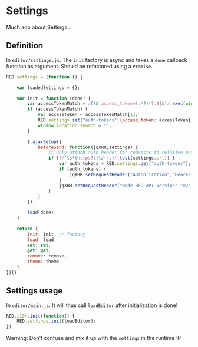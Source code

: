 # Settings

Much ado about Settings...

## Definition

In `editor/settings.js`. The `init` factory is async and takes a `done` callback function as argument. Should be refactored using a `Promise`.

```js
RED.settings = (function () {

    var loadedSettings = {};

    var init = function (done) {
        var accessTokenMatch = /[?&]access_token=(.*?)(?:$|&)/.exec(window.location.search);
        if (accessTokenMatch) {
            var accessToken = accessTokenMatch[1];
            RED.settings.set("auth-tokens",{access_token: accessToken});
            window.location.search = "";
        }

        $.ajaxSetup({
            beforeSend: function(jqXHR,settings) {
                // Only attach auth header for requests to relative paths
                if (!/^\s*(https?:|\/|\.)/.test(settings.url)) {
                    var auth_tokens = RED.settings.get("auth-tokens");
                    if (auth_tokens) {
                        jqXHR.setRequestHeader("Authorization","Bearer "+auth_tokens.access_token);
                    }
                    jqXHR.setRequestHeader("Node-RED-API-Version","v2");
                }
            }
        });

        load(done);
    }

    return {
        init: init, // factory
        load: load,
        set: set,
        get: get,
        remove: remove,
        theme: theme
    }
})()
```

## Settings usage

In `editor/main.js`. It will thus call `loadEditor` after initialization is done!

```js
RED.i18n.init(function() {
    RED.settings.init(loadEditor);
})
```

Warning: Don't confuse and mix it up with the `settings` in the runtime :P
